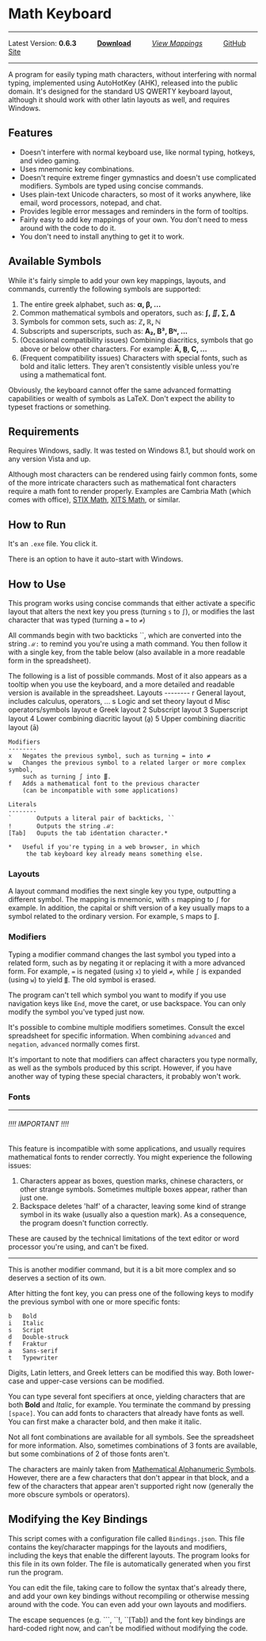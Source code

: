 # Math Keyboard
---
Latest Version: **0.6.3**   **[Download](https://github.com/GregRos/MathKeyboard/releases/download/v0.6.0/Math.Keyboard.0.6.0.zip)**   *[View Mappings](http://1drv.ms/1PFBJpX)*   [GitHub Site](http://gregros.github.io/MathKeyboard)

---
A program for easily typing math characters, without interfering with normal typing, implemented using AutoHotKey (AHK), released into the public domain. It's designed for the standard US QWERTY keyboard layout, although it should work with other latin layouts as well, and requires Windows.

## Features
* Doesn't interfere with normal keyboard use, like normal typing, hotkeys, and video gaming.
* Uses mnemonic key combinations.
* Doesn't require extreme finger gymnastics and doesn't use complicated modifiers. Symbols are typed using concise commands.
* Uses plain-text Unicode characters, so most of it works anywhere, like email, word processors, notepad, and chat.
* Provides legible error messages and reminders in the form of tooltips.
* Fairly easy to add key mappings of your own. You don't need to mess around with the code to do it.
* You don't need to install anything to get it to work.

## Available Symbols
While it's fairly simple to add your own key mappings, layouts, and commands, currently the following symbols are supported:

1. The entire greek alphabet, such as: **α, β, ...**
2. Common mathematical symbols and operators, such as: **∫, ∬, ∑, ∆**
3. Symbols for common sets, such as: **ℤ, ℝ, ℕ**
4. Subscripts and superscripts, such as: **A₂, B³, Bᴺ, ...**
5. (Occasional compatibility issues) Combining diacritics, symbols that go above or below other characters. For example: **A̅, B̲, C̣, ...**
6. (Frequent compatibility issues) Characters with special fonts, such as bold and italic letters. They aren't consistently visible unless you're using a mathematical font. 

Obviously, the keyboard cannot offer the same advanced formatting capabilities or wealth of symbols as LaTeX. Don't expect the ability to typeset fractions or something.

## Requirements
Requires Windows, sadly. It was tested on Windows 8.1, but should work on any version Vista and up.

Although most characters can be rendered using fairly common fonts, some of the more intricate characters such as mathematical font characters require a math font to render properly. Examples are Cambria Math (which comes with office), [STIX Math](http://sourceforge.net/projects/stixfonts/), [XITS Math](https://github.com/khaledhosny/xits-math), or similar.

## How to Run
It's an `.exe` file. You click it.

There is an option to have it auto-start with Windows.

## How to Use
This program works using concise commands that either activate a specific layout that alters the next key you press (turning `s` to `∫`), or modifies the last character that was typed (turning a `=` to `≠`)

All commands begin with two backticks \`\`, which are converted into the string `ℳ:` to remind you you're using a math command. You then follow it with a single key, from the table below (also available in a more readable form in the spreadsheet).

The following is a list of possible commands. Most of it also appears as a tooltip when you use the keyboard, and a more detailed and readable version is available in the spreadsheet.
	Layouts
	--------
	r   General layout, includes calculus, operators, ...
	s   Logic and set theory layout
	d   Misc operators/symbols layout
	e   Greek layout
	2   Subscript layout
	3   Superscript layout
	4   Lower combining diacritic layout (a̱)
	5   Upper combining diacritic layout (ā)
	
	Modifiers
	--------
	x	Negates the previous symbol, such as turning = into ≠
	w	Changes the previous symbol to a related larger or more complex symbol, 
		such as turning ∫ into ∭.
	f	Adds a mathematical font to the previous character 
		(can be incompatible with some applications)
	
	Literals
	--------
	`		Outputs a literal pair of backticks, ``
	!		Outputs the string ℳ:
	[Tab]	Ouputs the tab identation character.*
	
	*	Useful if you're typing in a web browser, in which 
		 the tab keyboard key already means something else.

### Layouts
A layout command modifies the next single key you type, outputting a different symbol. The mapping is mnemonic, with `s` mapping to `∫` for example. In addition, the capital or shift version of a key usually maps to a symbol related to the ordinary version. For example, `S` maps to `∬`.

### Modifiers
Typing a modifier command changes the last symbol you typed into a related form, such as by negating it or replacing it with a more advanced form. For example, `=` is negated (using `x`) to yield `≠`, while `∫` is expanded (using `w`) to yield `∭`. The old symbol is erased. 

The program can't tell which symbol you want to modify if you use navigation keys like `End`, move the caret, or use backspace. You can only modify the symbol you've typed just now.

It's possible to combine multiple modifiers sometimes. Consult the excel spreadsheet for specific information. When combining `advanced` and `negation`, `advanced` normally comes first.

It's important to note that modifiers can affect characters you type normally, as well as the symbols produced by this script. However, if you have another way of typing these special characters, it probably won't work.

### Fonts
---
###### !!!! IMPORTANT !!!!

This feature is incompatible with some applications, and usually requires mathematical fonts to render correctly. You might experience the following issues:

1. Characters appear as boxes, question marks, chinese characters, or other strange symbols. Sometimes multiple boxes appear, rather than just one.
2. Backspace deletes 'half' of a character, leaving some kind of strange symbol in its wake (usually also a question mark). As a consequence, the program doesn't function correctly.

These are caused by the technical limitations of the text editor or word processor you're using, and can't be fixed.  

---

This is another modifier command, but it is a bit more complex and so deserves a section of its own. 

After hitting the font key, you can press one of the following keys to modify the previous symbol with one or more specific fonts:

	b	Bold
	i	Italic
	s	Script
	d	Double-struck
	f	Fraktur
	a	Sans-serif
	t	Typewriter
	
Digits, Latin letters, and Greek letters can be modified this way. Both lower-case and upper-case versions can be modified.

You can type several font specifiers at once, yielding characters that are both **Bold** and *Italic*, for example. You terminate the command by pressing `[space]`. You can add fonts to characters that already have fonts as well. You can first make a character bold, and then make it italic.

Not all font combinations are available for all symbols. See the spreadsheet for more information. Also, sometimes combinations of 3 fonts are available, but some combinations of 2 of those fonts aren't. 

The characters are mainly taken from [Mathematical Alphanumeric Symbols](http://jrgraphix.net/r/Unicode/1D400-1D7FF). However, there are a few characters that don't appear in that block, and a few of the characters that appear aren't supported right now (generally the more obscure symbols or operators).

## Modifying the Key Bindings

This script comes with a configuration file called `Bindings.json`. This file contains the key/character mappings for the layouts and modifiers, including the keys that enable the different layouts. The program looks for this file in its own folder. The file is automatically generated when you first run the program.

You can edit the file, taking care to follow the syntax that's already there, and add your own key bindings without recompiling or otherwise messing around with the code. You can even add your own layouts and modifiers. 

The escape sequences (e.g. \`\`\`, \`\`!, \`\`[Tab]) and the font key bindings are hard-coded right now, and can't be modified without modifying the code.